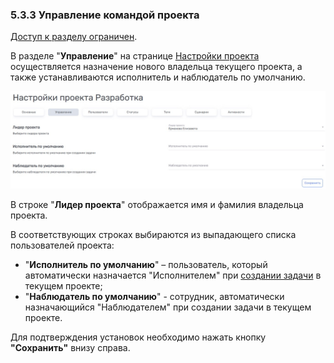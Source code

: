 ### 5.3.3 Управление командой проекта  

[Доступ к разделу ограничен](../../9_roles_&_access/9.2_access.md).  

В разделе "**Управление**" на странице [Настройки проекта](../5.2_settings/5.2_settings.md) осуществляется назначение нового владельца текущего проекта, а также устанавливаются исполнитель и наблюдатель по умолчанию.

![5.3.3-1](/imgs/5.3.3-1.jpg)

В строке "**Лидер проекта**" отображается имя и фамилия владельца проекта.  

В соответствующих строках выбираются из выпадающего списка пользователей проекта:  

- "**Исполнитель по умолчанию**" – пользователь, который автоматически назначается "Исполнителем" при [создании задачи](../../6_task/6.1_create.md) в текущем проекте;
- "**Наблюдатель по умолчанию**" - сотрудник, автоматически назначающийся "Наблюдателем" при создании задачи в текущем проекте.  

Для подтверждения установок необходимо нажать кнопку **"Сохранить"** внизу справа.  
